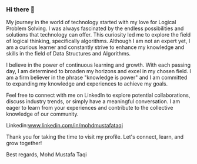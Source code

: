 ### Hi there 👋


My journey in the world of technology started with my love for Logical Problem Solving. I was always fascinated by the endless possibilities and solutions that technology can offer. This curiosity led me to explore the field of logical thinking, specifically algorithms. Although I am not an expert yet, I am a curious learner and constantly strive to enhance my knowledge and skills in the field of Data Structures and Algorithms.

I believe in the power of continuous learning and growth. With each passing day, I am determined to broaden my horizons and excel in my chosen field. I am a firm believer in the phrase "knowledge is power" and I am committed to expanding my knowledge and experiences to achieve my goals.


Feel free to connect with me on LinkedIn to explore potential collaborations, discuss industry trends, or simply have a meaningful conversation. I am eager to learn from your experiences and contribute to the collective knowledge of our community.

Linkedin:www.linkedin.com/in/mohdmustafataqi

Thank you for taking the time to visit my profile. Let's connect, learn, and grow together!

Best regards,
Mohd Mustafa Taqi

